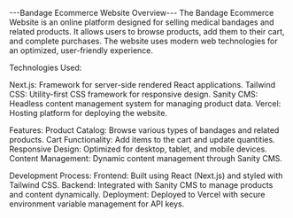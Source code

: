 ---Bandage Ecommerce Website Overview---
The Bandage Ecommerce Website is an online platform designed for selling medical bandages and related products. It allows users to browse products, add them to their cart, and complete purchases. The website uses modern web technologies for an optimized, user-friendly experience.

Technologies Used:

Next.js: Framework for server-side rendered React applications.
Tailwind CSS: Utility-first CSS framework for responsive design.
Sanity CMS: Headless content management system for managing product data.
Vercel: Hosting platform for deploying the website.

Features:
Product Catalog: Browse various types of bandages and related products.
Cart Functionality: Add items to the cart and update quantities.
Responsive Design: Optimized for desktop, tablet, and mobile devices.
Content Management: Dynamic content management through Sanity CMS.

Development Process:
Frontend: Built using React (Next.js) and styled with Tailwind CSS.
Backend: Integrated with Sanity CMS to manage products and content dynamically.
Deployment: Deployed to Vercel with secure environment variable management for API keys.
